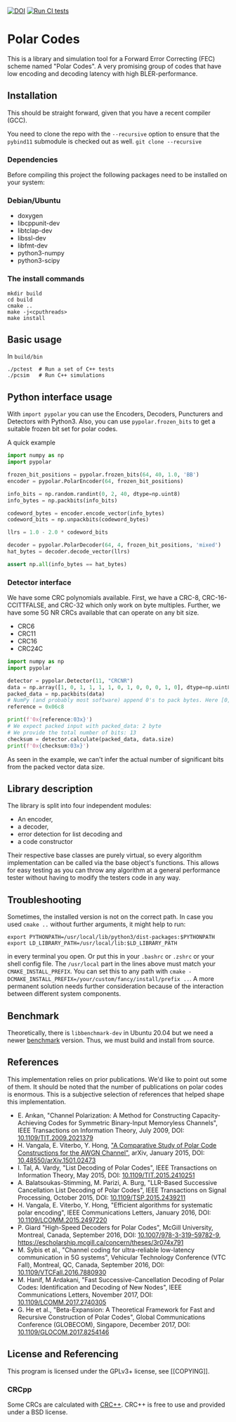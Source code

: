 [![DOI](https://zenodo.org/badge/DOI/10.5281/zenodo.6325748.svg)](https://doi.org/10.5281/zenodo.6325748) [![Run CI tests](https://github.com/ant-uni-bremen/polar-codes/actions/workflows/run-test.yml/badge.svg)](https://github.com/ant-uni-bremen/polar-codes/actions/workflows/run-test.yml)

# Polar Codes #
This is a library and simulation tool for a Forward Error Correcting (FEC)
scheme named "Polar Codes". A very promising group of codes that have low
encoding and decoding latency with high BLER-performance.

## Installation
This should be straight forward, given that you have a recent compiler (GCC).

You need to clone the repo with the `--recursive` option to ensure that the `pybind11` submodule is checked out as well.
`git clone --recursive`

### Dependencies
Before compiling this project the following packages need to be installed
on your system:

### Debian/Ubuntu
- doxygen
- libcppunit-dev
- libtclap-dev
- libssl-dev
- libfmt-dev
- python3-numpy
- python3-scipy

### The install commands
```
mkdir build
cd build
cmake ..
make -j<cputhreads>
make install
```

## Basic usage
In `build/bin`
```
./pctest  # Run a set of C++ tests
./pcsim   # Run C++ simulations
```

## Python interface usage
With `import pypolar` you can use the Encoders, Decoders, Puncturers and Detectors with Python3. Also, you can use `pypolar.frozen_bits` to get a suitable frozen bit set for polar codes.

A quick example
```python
import numpy as np
import pypolar

frozen_bit_positions = pypolar.frozen_bits(64, 40, 1.0, 'BB')
encoder = pypolar.PolarEncoder(64, frozen_bit_positions)

info_bits = np.random.randint(0, 2, 40, dtype=np.uint8)
info_bytes = np.packbits(info_bits)

codeword_bytes = encoder.encode_vector(info_bytes)
codeword_bits = np.unpackbits(codeword_bytes)

llrs = 1.0 - 2.0 * codeword_bits

decoder = pypolar.PolarDecoder(64, 4, frozen_bit_positions, 'mixed')
hat_bytes = decoder.decode_vector(llrs)

assert np.all(info_bytes == hat_bytes)
```

### Detector interface
We have some CRC polynomials available.
First, we have a CRC-8, CRC-16-CCITTFALSE, and CRC-32 which only work on byte multiples.
Further, we have some 5G NR CRCs available that can operate on any bit size.
- CRC6
- CRC11
- CRC16
- CRC24C

```python
import numpy as np
import pypolar

detector = pypolar.Detector(11, "CRCNR")
data = np.array([1, 0, 1, 1, 1, 1, 0, 1, 0, 0, 0, 1, 0], dtype=np.uint8)
packed_data = np.packbits(data)
# NumPy (and probably most software) append 0's to pack bytes. Here [0, 0, 0]
reference = 0x06c8

print(f'0x{reference:03x}')
# We expect packed input with packed_data: 2 byte
# We provide the total number of bits: 13
checksum = detector.calculate(packed_data, data.size)
print(f'0x{checksum:03x}')
```
As seen in the example, we can't infer the actual number of significant bits from the packed vector data size.

## Library description #
The library is split into four independent modules:

- An encoder,
- a decoder,
- error detection for list decoding and
- a code constructor

Their respective base classes are purely virtual, so every algorithm
implementation can be called via the base object's functions. This allows for
easy testing as you can throw any algorithm at a general performance tester
without having to modify the testers code in any way.


## Troubleshooting
Sometimes, the installed version is not on the correct path. In case you used `cmake ..` without further arguments, it might help to run:
```
export PYTHONPATH=/usr/local/lib/python3/dist-packages:$PYTHONPATH
export LD_LIBRARY_PATH=/usr/local/lib:$LD_LIBRARY_PATH
```
in every terminal you open. Or put this in your `.bashrc` or `.zshrc` or your shell config file. The `/usr/local` part in the lines above must match your `CMAKE_INSTALL_PREFIX`. You can set this to any path with `cmake -DCMAKE_INSTALL_PREFIX=/your/custom/fancy/install/prefix ..`. A more permanent solution needs further consideration because of the interaction between different system components.

## Benchmark
Theoretically, there is `libbenchmark-dev` in Ubuntu 20.04 but we need a newer [benchmark](https://github.com/google/benchmark) version. Thus, we must build and install from source.


## References

This implementation relies on prior publications. We'd like to point out some of them. It should be noted that the number of publications on polar codes is enormous. This is a subjective selection of references that helped shape this implementation.

* E. Arıkan, "Channel Polarization: A Method for Constructing Capacity-Achieving Codes for Symmetric Binary-Input Memoryless Channels", IEEE Transactions on Information Theory, July 2009, DOI: [10.1109/TIT.2009.2021379](https://doi.org/10.1109/TIT.2009.2021379)
* H. Vangala, E. Viterbo, Y. Hong, ["A Comparative Study of Polar Code Constructions for the AWGN Channel"](https://arxiv.org/pdf/1501.02473.pdf), arXiv, January 2015, DOI: [10.48550/arXiv.1501.02473](https://doi.org/10.48550/arXiv.1501.02473)
* I. Tal, A. Vardy, "List Decoding of Polar Codes", IEEE Transactions on Information Theory, May 2015, DOI: [10.1109/TIT.2015.2410251](https://doi.org/10.1109/TIT.2015.2410251)
* A. Balatsoukas-Stimming, M. Parizi, A. Burg, "LLR-Based Successive Cancellation List Decoding of Polar Codes", IEEE Transactions on Signal Processing, October 2015, DOI: [10.1109/TSP.2015.2439211](https://doi.org/10.1109/TSP.2015.2439211)
* H. Vangala, E. Viterbo, Y. Hong, "Efficient algorithms for systematic polar encoding", IEEE Communications Letters, January 2016, DOI: [10.1109/LCOMM.2015.2497220](https://doi.org/10.1109/LCOMM.2015.2497220)
* P. Giard "High-Speed Decoders for Polar Codes", McGill University, Montreal, Canada, September 2016, DOI: [10.1007/978-3-319-59782-9](https://doi.org/10.1007/978-3-319-59782-9), https://escholarship.mcgill.ca/concern/theses/3r074x791
* M. Sybis et al., "Channel coding for ultra-reliable low-latency communication in 5G systems", Vehicular Technology Conference (VTC Fall), Montreal, QC, Canada, September 2016, DOI: [10.1109/VTCFall.2016.7880930](https://doi.org/10.1109/VTCFall.2016.7880930)
* M. Hanif, M Ardakani, "Fast Successive-Cancellation Decoding of Polar Codes: Identification and Decoding of New Nodes", IEEE Communications Letters, November 2017, DOI: [10.1109/LCOMM.2017.2740305](https://doi.org/10.1109/LCOMM.2017.2740305)
* G. He et al., "Beta-Expansion: A Theoretical Framework for Fast and Recursive Construction of Polar Codes", Global Communications Conference (GLOBECOM), Singapore, December 2017, DOI: [10.1109/GLOCOM.2017.8254146](https://doi.org/10.1109/GLOCOM.2017.8254146)

## License and Referencing
This program is licensed under the GPLv3+ license, see [[COPYING]].

### CRCpp
Some CRCs are calculated with [CRC++](https://github.com/d-bahr/CRCpp).
CRC++ is free to use and provided under a BSD license.
